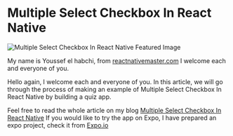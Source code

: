
# Multiple Select Checkbox In React Native

  

![Multiple Select Checkbox In React Native Featured Image](https://reactnativemaster.com/wp-content/uploads/2019/11/Multiple-Select-Checkbox-In-React-Native-Featured.png)
  

My name is Youssef el habchi, from [reactnativemaster.com](https://reactnativemaster.com) I welcome each and everyone of you.


Hello again, I welcome each and everyone of you. In this article, we will go through the process of making an example of Multiple Select Checkbox In React Native by building a quiz app.



Feel free to read the whole article on my blog [Multiple Select Checkbox In React Native]([https://reactnativemaster.com/multiple-select-checkbox-in-react-native](https://reactnativemaster.com/multiple-select-checkbox-in-react-native))
If you would like to try the app on Expo, I have prepared an expo project, check it from  [Expo.io]([https://expo.io/@alhydra/multiple-select-checkbox-in-react-native](https://expo.io/@alhydra/multiple-select-checkbox-in-react-native))
